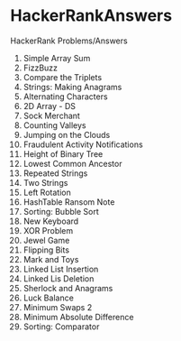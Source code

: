 # HackerRankAnswers
HackerRank Problems/Answers

1. Simple Array Sum
2. FizzBuzz
3. Compare the Triplets
4. Strings: Making Anagrams
5. Alternating Characters
6. 2D Array - DS
7. Sock Merchant
8. Counting Valleys
9. Jumping on the Clouds
10. Fraudulent Activity Notifications
11. Height of Binary Tree
12. Lowest Common Ancestor
13. Repeated Strings
14. Two Strings
15. Left Rotation
16. HashTable Ransom Note
17. Sorting: Bubble Sort
18. New Keyboard
19. XOR Problem
20. Jewel Game
21. Flipping Bits
22. Mark and Toys
23. Linked List Insertion
24. Linked Lis Deletion
25. Sherlock and Anagrams
26. Luck Balance
27. Minimum Swaps 2
28. Minimum Absolute Difference
29. Sorting: Comparator